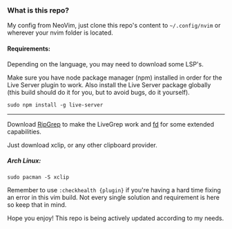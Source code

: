 ### What is this repo?
My config from NeoVim, just clone this repo's content to `~/.config/nvim` or wherever your nvim folder is located.

#### Requirements:
Depending on the language, you may need to download some LSP's.

Make sure you have node package manager (npm) installed in order for the Live Server plugin to work. Also install the Live
Server package globally (this build should do it for you, but to avoid bugs, do it yourself).
```
sudo npm install -g live-server
```

---
Download [RipGrep](https://github.com/BurntSushi/ripgrep) to make the LiveGrep work and [fd](https://github.com/sharkdp/fd) for some extended capabilities.

Just download xclip, or any other clipboard provider.
##### Arch Linux:
```
sudo pacman -S xclip
```

Remember to use `:checkhealth {plugin}` if you're having a hard time fixing an error in this vim build. Not every single solution and requirement is here so keep that in mind.

Hope you enjoy! This repo is being actively updated according to my needs.
